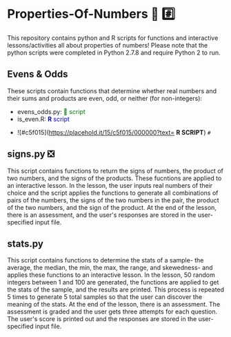 # Properties-Of-Numbers :1234: :hash:

This repository contains python and R scripts for functions and interactive lessons/activities all about properties of numbers! Please note that the python scripts were completed in Python 2.7.8 and require Python 2 to run.

 ## Evens & Odds
 
These scripts contain functions that determine whether real numbers and their sums and products are even, odd, or neither (for non-integers):
+ evens_odds.py: <font color = "green">:snake: script </font>
+ is_even.R: <font color = "blue"> **R** script </font>
- ![#c5f015](https://placehold.it/15/c5f015/000000?text= **R SCRIPT**) `#`

## signs.py :negative_squared_cross_mark: 
 
This script contains functions to return the signs of numbers, the product of two numbers, and the signs of the products. These fucntions are applied to an interactive lesson. In the lesson, the user inputs real numbers of their choice and the script applies the functions to generate all combinations of pairs of the numbers, the signs of the two numbers in the pair, the product of the two numbers, and the sign of the product. At the end of the lesson, there is an assessment, and the user's responses are stored in the user-specified input file. 
 
 ## stats.py

This script contains functions to determine the stats of a sample- the average, the median, the min, the max, the range, and skewedness- and applies these functions to an interactive lesson. In the lesson, 50 random integers between 1 and 100 are generated, the functions are applied to get the stats of the sample, and the results are printed. This process is repeated 5 times to generate 5 total samples so that the user can discover the meaning of the stats. At the end of the lesson, there is an assessment. The assessment is graded and the user gets three attempts for each question. The user's score is printed out and the responses are stored in the user-specified input file. 
